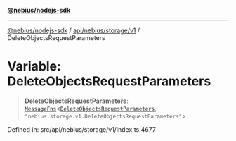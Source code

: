 [**@nebius/nodejs-sdk**](../../../../../README.md)

---

[@nebius/nodejs-sdk](../../../../../README.md) / [api/nebius/storage/v1](../README.md) / DeleteObjectsRequestParameters

# Variable: DeleteObjectsRequestParameters

> **DeleteObjectsRequestParameters**: [`MessageFns`](../../../../../runtime/protos/core/interfaces/MessageFns.md)\<[`DeleteObjectsRequestParameters`](../interfaces/DeleteObjectsRequestParameters.md), `"nebius.storage.v1.DeleteObjectsRequestParameters"`\>

Defined in: src/api/nebius/storage/v1/index.ts:4677
